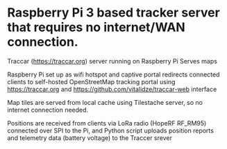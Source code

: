 # Raspberry Pi 3 based tracker server that requires no internet/WAN connection.

Traccar (https://traccar.org) server running on Raspberry Pi
Serves maps

Raspberry Pi set up as wifi hotspot and captive portal redirects connected clients to self-hosted OpenStreetMap tracking portal 
using https://traccar.org and https://github.com/vitalidze/traccar-web interface

Map tiles are served from local cache using Tilestache server, so no internet connection needed.

Positions are received from clients via LoRa radio (HopeRF RF_RM95) connected over SPI to the Pi, and Python script uploads position reports and telemetry data (battery voltage) to the Traccer srever
